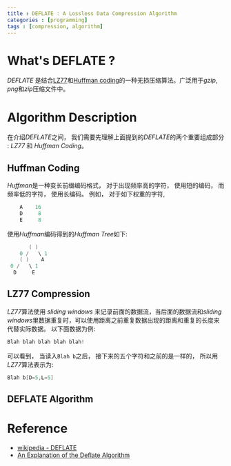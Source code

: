 ```yaml
---
title : DEFLATE : A Lossless Data Compression Algorithm
categories : [programming]
tags : [compression, algorithm]
---
```


# What's DEFLATE ?

*DEFLATE* 是结合[LZ77](https://en.wikipedia.org/wiki/LZ77_and_LZ78)和[Huffman coding](https://en.wikipedia.org/wiki/Huffman_coding)的一种无损压缩算法。广泛用于*gzip*, *png*和*zip*压缩文件中。

# Algorithm Description

在介绍*DEFLATE*之间， 我们需要先理解上面提到的*DEFLATE*的两个重要组成部分 : *LZ77* 和 *Huffman Coding*。

## Huffman Coding

*Huffman*是一种变长前缀编码格式， 对于出现频率高的字符， 使用短的编码， 而频率低的字符， 使用长编码。
例如， 对于如下权重的字符,

```cpp
    A    16
    D     8
    E     8
```
使用*Huffman*编码得到的*Huffman Tree*如下:

```cpp
       ( )
    0 /   \ 1
    ( )    A
 0 /   \ 1
  D     E
```


## LZ77 Compression

*LZ77*算法使用 *sliding windows* 来记录前面的数据流，当后面的数据流和*sliding windows*里数据重复时，可以使用距离之前重复数据出现的距离和重复的长度来代替实际数据。
以下面数据为例:
```cpp
Blah blah blah blah blah!
```
可以看到， 当读入`Blah b`之后， 接下来的五个字符和之前的是一样的， 所以用*LZ77*算法表示为:

```cpp
Blah b[D=5,L=5]
```


## DEFLATE Algorithm

# Reference

* [wikipedia - DEFLATE](https://en.wikipedia.org/wiki/DEFLATE)
* [An Explanation of the Deflate Algorithm](http://www.zlib.net/feldspar.html)
